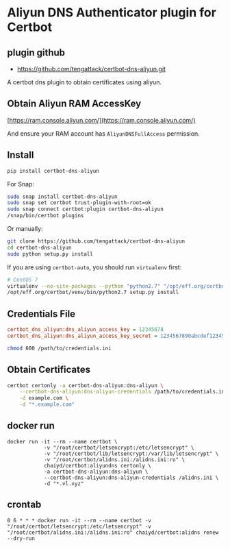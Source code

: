 # Aliyun DNS Authenticator plugin for Certbot

## plugin github
- https://github.com/tengattack/certbot-dns-aliyun.git 

A certbot dns plugin to obtain certificates using aliyun.


## Obtain Aliyun RAM AccessKey
[https://ram.console.aliyun.com/](https://ram.console.aliyun.com/)

And ensure your RAM account has `AliyunDNSFullAccess` permission.


## Install

```bash
pip install certbot-dns-aliyun
```

For Snap:

```bash
sudo snap install certbot-dns-aliyun
sudo snap set certbot trust-plugin-with-root=ok
sudo snap connect certbot:plugin certbot-dns-aliyun
/snap/bin/certbot plugins
```

Or manually:
```bash
git clone https://github.com/tengattack/certbot-dns-aliyun
cd certbot-dns-aliyun
sudo python setup.py install
```

If you are using `certbot-auto`, you should run `virtualenv` first:

```bash
# CentOS 7
virtualenv --no-site-packages --python "python2.7" "/opt/eff.org/certbot/venv"
/opt/eff.org/certbot/venv/bin/python2.7 setup.py install
```

## Credentials File

```ini
certbot_dns_aliyun:dns_aliyun_access_key = 12345678
certbot_dns_aliyun:dns_aliyun_access_key_secret = 1234567890abcdef1234567890abcdef
```

```bash
chmod 600 /path/to/credentials.ini
```


## Obtain Certificates

```bash
certbot certonly -a certbot-dns-aliyun:dns-aliyun \
    --certbot-dns-aliyun:dns-aliyun-credentials /path/to/credentials.ini \
    -d example.com \
    -d "*.example.com"
```

## docker run 
```
docker run -it --rm --name certbot \
            -v "/root/certbot/letsencrypt:/etc/letsencrypt" \
            -v "/root/certbot/lib/letsencrypt:/var/lib/letsencrypt" \
            -v "/root/certbot/alidns.ini:/alidns.ini:ro" \
            chaiyd/certbot:aliyundns certonly \
            -a certbot-dns-aliyun:dns-aliyun \
            --certbot-dns-aliyun:dns-aliyun-credentials /alidns.ini \
            -d "*.vl.xyz"
```

## crontab
```
0 6 * * * docker run -it --rm --name certbot -v "/root/certbot/letsencrypt:/etc/letsencrypt" -v "/root/certbot/alidns.ini:/alidns.ini:ro" chaiyd/certbot:alidns renew --dry-run
```
